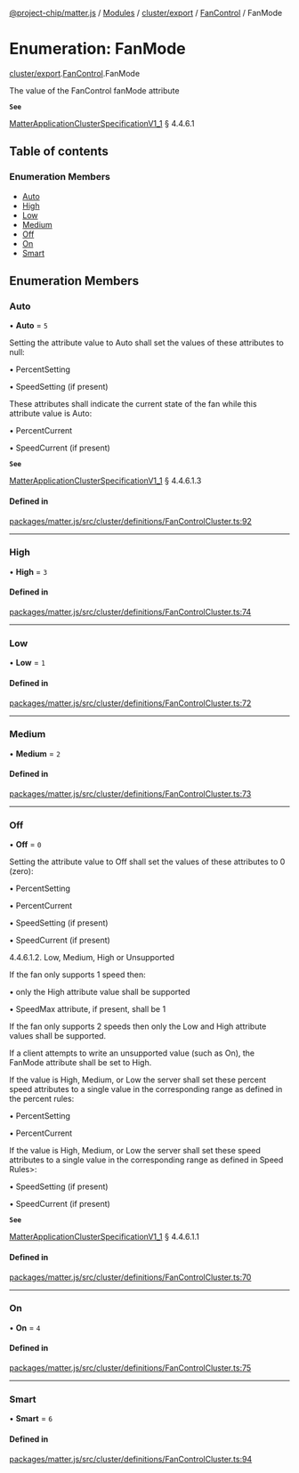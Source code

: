 [@project-chip/matter.js](../README.md) / [Modules](../modules.md) / [cluster/export](../modules/cluster_export.md) / [FanControl](../modules/cluster_export.FanControl.md) / FanMode

# Enumeration: FanMode

[cluster/export](../modules/cluster_export.md).[FanControl](../modules/cluster_export.FanControl.md).FanMode

The value of the FanControl fanMode attribute

**`See`**

[MatterApplicationClusterSpecificationV1_1](../interfaces/spec_export.MatterApplicationClusterSpecificationV1_1.md) § 4.4.6.1

## Table of contents

### Enumeration Members

- [Auto](cluster_export.FanControl.FanMode.md#auto)
- [High](cluster_export.FanControl.FanMode.md#high)
- [Low](cluster_export.FanControl.FanMode.md#low)
- [Medium](cluster_export.FanControl.FanMode.md#medium)
- [Off](cluster_export.FanControl.FanMode.md#off)
- [On](cluster_export.FanControl.FanMode.md#on)
- [Smart](cluster_export.FanControl.FanMode.md#smart)

## Enumeration Members

### Auto

• **Auto** = ``5``

Setting the attribute value to Auto shall set the values of these attributes to null:

  • PercentSetting

  • SpeedSetting (if present)

These attributes shall indicate the current state of the fan while this attribute value is Auto:

  • PercentCurrent

  • SpeedCurrent (if present)

**`See`**

[MatterApplicationClusterSpecificationV1_1](../interfaces/spec_export.MatterApplicationClusterSpecificationV1_1.md) § 4.4.6.1.3

#### Defined in

[packages/matter.js/src/cluster/definitions/FanControlCluster.ts:92](https://github.com/project-chip/matter.js/blob/16d5b0d/packages/matter.js/src/cluster/definitions/FanControlCluster.ts#L92)

___

### High

• **High** = ``3``

#### Defined in

[packages/matter.js/src/cluster/definitions/FanControlCluster.ts:74](https://github.com/project-chip/matter.js/blob/16d5b0d/packages/matter.js/src/cluster/definitions/FanControlCluster.ts#L74)

___

### Low

• **Low** = ``1``

#### Defined in

[packages/matter.js/src/cluster/definitions/FanControlCluster.ts:72](https://github.com/project-chip/matter.js/blob/16d5b0d/packages/matter.js/src/cluster/definitions/FanControlCluster.ts#L72)

___

### Medium

• **Medium** = ``2``

#### Defined in

[packages/matter.js/src/cluster/definitions/FanControlCluster.ts:73](https://github.com/project-chip/matter.js/blob/16d5b0d/packages/matter.js/src/cluster/definitions/FanControlCluster.ts#L73)

___

### Off

• **Off** = ``0``

Setting the attribute value to Off shall set the values of these attributes to 0 (zero):

  • PercentSetting

  • PercentCurrent

  • SpeedSetting (if present)

  • SpeedCurrent (if present)

4.4.6.1.2. Low, Medium, High or Unsupported

If the fan only supports 1 speed then:

  • only the High attribute value shall be supported

  • SpeedMax attribute, if present, shall be 1

If the fan only supports 2 speeds then only the Low and High attribute values shall be supported.

If a client attempts to write an unsupported value (such as On), the FanMode attribute shall be set to High.

If the value is High, Medium, or Low the server shall set these percent speed attributes to a single value
in the corresponding range as defined in the percent rules:

  • PercentSetting

  • PercentCurrent

If the value is High, Medium, or Low the server shall set these speed attributes to a single value in the
corresponding range as defined in Speed Rules>:

  • SpeedSetting (if present)

  • SpeedCurrent (if present)

**`See`**

[MatterApplicationClusterSpecificationV1_1](../interfaces/spec_export.MatterApplicationClusterSpecificationV1_1.md) § 4.4.6.1.1

#### Defined in

[packages/matter.js/src/cluster/definitions/FanControlCluster.ts:70](https://github.com/project-chip/matter.js/blob/16d5b0d/packages/matter.js/src/cluster/definitions/FanControlCluster.ts#L70)

___

### On

• **On** = ``4``

#### Defined in

[packages/matter.js/src/cluster/definitions/FanControlCluster.ts:75](https://github.com/project-chip/matter.js/blob/16d5b0d/packages/matter.js/src/cluster/definitions/FanControlCluster.ts#L75)

___

### Smart

• **Smart** = ``6``

#### Defined in

[packages/matter.js/src/cluster/definitions/FanControlCluster.ts:94](https://github.com/project-chip/matter.js/blob/16d5b0d/packages/matter.js/src/cluster/definitions/FanControlCluster.ts#L94)
